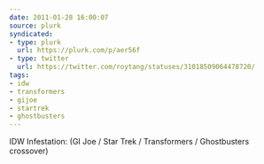 ```yaml
---
date: 2011-01-28 16:00:07
source: plurk
syndicated:
- type: plurk
  url: https://plurk.com/p/aer56f
- type: twitter
  url: https://twitter.com/roytang/statuses/31018509064478720/
tags:
- idw
- transformers
- gijoe
- startrek
- ghostbusters
---
```


IDW Infestation:  (GI Joe / Star Trek / Transformers / Ghostbusters crossover)